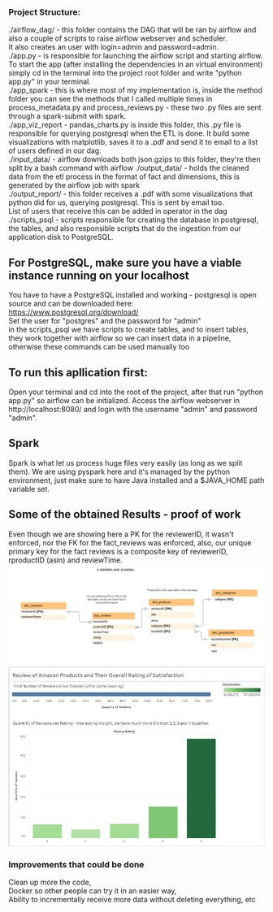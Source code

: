 ### Project Structure:
./airflow_dag/ - this folder contains the DAG that will be ran by airflow and also a couple of scripts to raise airflow webserver and scheduler. <br>
It also creates an user with login=admin and password=admin.  <br>
./app.py - is responsible for launching the airflow script and starting airflow. To start the app (after installing the dependencies in an virtual environment) simply cd in the terminal into the project root folder and write "python app.py" in your terminal.  <br>
./app_spark - this is where most of my implementation is, inside the method folder you can see the methods that I called multiple times in process_metadata.py and process_reviews.py - these two .py files are sent through a spark-submit with spark. <br>
./app_viz_report - pandas_charts.py is inside this folder, this .py file is responsible for querying postgresql when the ETL is done. It build some visualizations with matplotlib, saves it to a .pdf and send it to email to a list of users defined in our dag.  <br>
./input_data/ - airflow downloads both json.gzips to this folder, they're then split by a bash command with airflow
./output_data/ - holds the cleaned data from the etl process in the format of fact and dimensions, this is generated by the airflow job with spark <br>
./output_report/ - this folder receives a .pdf with some visualizations that python did for us, querying postgresql. This is sent by email too.<br> List of users that receive this can be added in operator in the dag <br>
./scripts_psql - scripts responsible for creating the database in postgresql, the tables, and also responsible scripts that do the ingestion from our application disk to PostgreSQL. <br>

## For PostgreSQL, make sure you have a viable instance running on your localhost
You have to have a PostgreSQL installed and working - postgresql is open source and
can be downloaded here: https://www.postgresql.org/download/ <br>
Set the user for "postgres" and the password for "admin" <br>
in the scripts_psql we have scripts to create tables, and to insert tables,<br>
they work together with airflow so we can insert data in a pipeline,<br>
otherwise these commands can be used manually too<br>

## To run this apllication first:
Open your terminal and cd into the root of the project, after that run "python app.py" so airflow can be initialized.
Access the airflow webserver in http://localhost:8080/ and login with the username "admin" and password "admin".<br>



## Spark
Spark is what let us process huge files very easily (as long as we split them).
We are using pyspark here and it's managed by the python environment, just make sure to
have Java installed and a $JAVA_HOME path variable set.


## Some of the obtained Results - proof of work
Even though we are showing here a PK for the reviewerID, it wasn't enforced, nor the FK for the fact_reviews was enforced, also, our unique primary key for the fact reviews is a composite key of reviewerID, rproductID (asin) and reviewTime.
![Alt text](./images/ERD_DWH.png?raw=true "Title")
![Alt text](./images/histogramreviewsbyprice.png?raw=true "Title")


### Improvements that could be done
Clean up more the code, <br>
Docker so other people can try it in an easier way, <br>
Ability to incrementally receive more data without deleting everything, etc <br>
